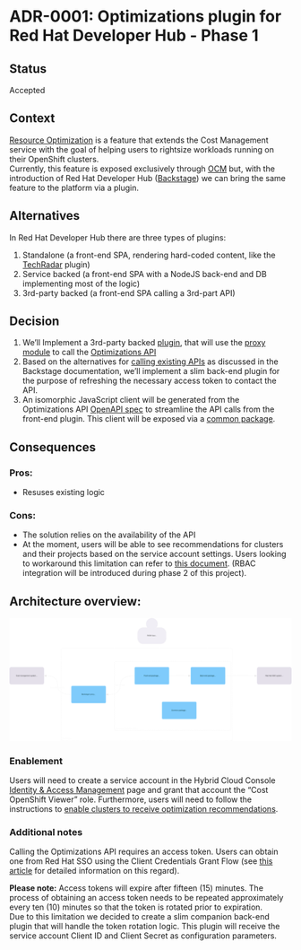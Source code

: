 # ADR-0001: Optimizations plugin for Red Hat Developer Hub - Phase 1

## Status

Accepted

## Context

[Resource Optimization](https://docs.redhat.com/en/documentation/cost_management_service/1-latest/html-single/getting_started_with_resource_optimization_for_openshift/index#what_is_resource_optimization_for_openshift) is a feature that extends the Cost Management service with the goal of helping users to rightsize workloads running on their OpenShift clusters.  
Currently, this feature is exposed exclusively through [OCM](https://console.redhat.com/openshift) but, with the introduction of Red Hat Developer Hub ([Backstage](https://backstage.io)) we can bring the same feature to the platform via a plugin.

## Alternatives

In Red Hat Developer Hub there are three types of plugins:

1. Standalone (a front-end SPA, rendering hard-coded content, like the [TechRadar](https://demo.backstage.io/tech-radar) plugin)
2. Service backed (a front-end SPA with a NodeJS back-end and DB implementing most of the logic)
3. 3rd-party backed (a front-end SPA calling a 3rd-part API)

## Decision

1. We’ll Implement a 3rd-party backed [plugin](https://backstage.io/docs/frontend-system/building-plugins/index/), that will use the [proxy module](https://backstage.io/docs/plugins/proxying/) to call the [Optimizations API](https://developers.redhat.com/api-catalog/api/cost-management#content-operations-group-Optimizations)
2. Based on the alternatives for [calling existing APIs](https://backstage.io/docs/plugins/call-existing-api#creating-a-backstage-backend-plugin) as discussed in the Backstage documentation, we’ll implement a slim back-end plugin for the purpose of refreshing the necessary access token to contact the API.
3. An isomorphic JavaScript client will be generated from the Optimizations API [OpenAPI spec](https://raw.githubusercontent.com/RedHatInsights/ros-ocp-backend/main/openapi.json) to streamline the API calls from the front-end plugin. This client will be exposed via a [common package](https://backstage.io/docs/architecture-decisions/adrs-adr011).

## Consequences

### Pros:

- Resuses existing logic

### Cons:

- The solution relies on the availability of the API
- At the moment, users will be able to see recommendations for clusters and their projects based on the service account settings. Users looking to workaround this limitation can refer to [this document](https://docs.redhat.com/en/documentation/cost_management_service/1-latest/html/limiting_access_to_cost_management_resources/assembly-limiting-access-cost-resources-rbac). (RBAC integration will be introduced during phase 2 of this project).

## Architecture overview:

![pic](./resources/optimizations-plugins-phase-1.svg)

### Enablement

Users will need to create a service account in the Hybrid Cloud Console [Identity & Access Management](https://console.redhat.com/application-services/service-accounts) page and grant that account the “Cost OpenShift Viewer” role. Furthermore, users will need to follow the instructions to [enable clusters to receive optimization recommendations](https://docs.redhat.com/en/documentation/cost_management_service/1-latest/html-single/getting_started_with_resource_optimization_for_openshift/index#prerequisites).

### Additional notes

Calling the Optimizations API requires an access token. Users can obtain one from Red Hat SSO using the Client Credentials Grant Flow (see [this article](https://access.redhat.com/articles/7036194#to-assist-you-in-the-migration-process-we-have-outlined-the-steps-necessary-for-this-transition-5) for detailed information on this regard).

**Please note:** Access tokens will expire after fifteen (15) minutes. The process of obtaining an access token needs to be repeated approximately every ten (10) minutes so that the token is rotated prior to expiration.  
Due to this limitation we decided to create a slim companion back-end plugin that will handle the token rotation logic. This plugin will receive the service account Client ID and Client Secret as configuration parameters.
